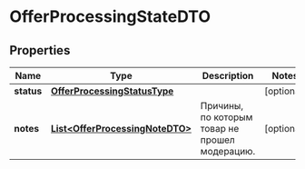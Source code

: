 

# OfferProcessingStateDTO

## Properties

Name | Type | Description | Notes
------------ | ------------- | ------------- | -------------
**status** | [**OfferProcessingStatusType**](OfferProcessingStatusType.md) |  |  [optional]
**notes** | [**List&lt;OfferProcessingNoteDTO&gt;**](OfferProcessingNoteDTO.md) | Причины, по которым товар не прошел модерацию. |  [optional]




